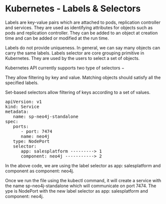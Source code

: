 # Kubernetes - Labels & Selectors


Labels are key-value pairs which are attached to pods, replication controller and services. They are used as identifying attributes for objects such as pods and replication controller. They can be added to an object at creation time and can be added or modified at the run time.


Labels do not provide uniqueness. In general, we can say many objects can carry the same labels. Labels selector are core grouping primitive in Kubernetes. They are used by the users to select a set of objects.


Kubernetes API currently supports two type of selectors −


They allow filtering by key and value. Matching objects should satisfy all the specified labels.


Set-based selectors allow filtering of keys according to a set of values.


<pre>apiVersion: v1
kind: Service
metadata:
   name: sp-neo4j-standalone
spec:
   ports:
      - port: 7474
      name: neo4j
   type: NodePort
   selector:
      app: salesplatform ---------&gt; 1
      component: neo4j -----------&gt; 2
</pre>


In the above code, we are using the label selector as app: salesplatform and component as component: neo4j.


Once we run the file using the kubectl command, it will create a service with the name sp-neo4j-standalone which will communicate on port 7474. The ype is NodePort with the new label selector as app: salesplatform and component: neo4j.


